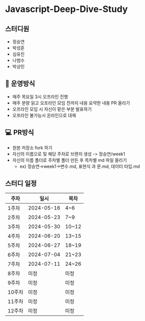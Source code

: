 # Javascript-Deep-Dive-Study

## 스터디원

- 정승연
- 박성훈
- 심유진
- 나범수
- 박상민

## **📝** 운영방식

- 매주 목요일 3시 오프라인 진행
- 매주 분량 읽고 오프라인 모임 전까지 내용 요약한 내용 PR 올리기
- 오프라인 모임 시 자신이 맡은 부분 발표하기
- 오프라인 불가능시 온라인으로 대체

## **💻** PR방식

- 원본 저장소 fork 하기
- 자신의 이름으로 및 해당 주차로 브랜치 생성 -> 정승연/week1
- 자신의 이름 폴더로 주차별 폴더 만든 후 목차별 md 파일 올리기
    - ex) 정승연→week1→변수.md, 표현식 과 문.md, 데이터 타입.md

## 스터디 일정

| 주차 | 일시 | 목차 |
| --- | --- | --- |
| 1주차 | 2024-05-16 | 4~6 |
| 2주차 | 2024-05-23 | 7~9 |
| 3주차 | 2024-05-30 | 10~12 |
| 4주차 | 2024-06-20 | 13~15 |
| 5주차 | 2024-06-27 | 18~19 |
| 6주차 | 2024-07-04 | 21~23 |
| 7주차 | 2024-07-11 | 24~26 |
| 8주차 | 미정 | 미정 | 27,31,34 |
| 9주차 | 미정 | 미정 | 35~37 |
| 10주차 | 미정 | 미정 | 38~40 |
| 11주차 | 미정 | 미정 | 41~43 |
| 12주차 | 미정 | 미정 |
